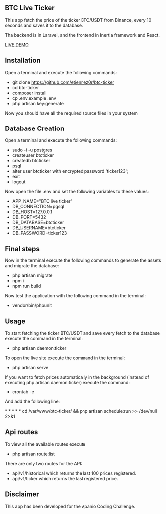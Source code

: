 ## BTC Live Ticker

This app fetch the price of the ticker BTC/USDT from Binance, every 10 seconds and saves it to the database.

Tha backend is in Laravel, and the frontend in Inertia framework and React.

[LIVE DEMO](https://btc-ticker.daemontrader.com/)

## Installation

Open a terminal and execute the following commands:

- git clone https://github.com/etiennez0r/btc-ticker
- cd btc-ticker
- composer install
- cp .env.example .env
- php artisan key:generate

Now you should have all the required source files in your system

## Database Creation

Open a terminal and execute the following commands:

- sudo -i -u postgres
- createuser btcticker
- createdb btcticker
- psql
- alter user btcticker with encrypted password 'ticker123';
- exit
- logout

Now open the file .env and set the following variables to these values:

- APP_NAME="BTC live ticker"
- DB_CONNECTION=pgsql
- DB_HOST=127.0.0.1
- DB_PORT=5432
- DB_DATABASE=btcticker
- DB_USERNAME=btcticker
- DB_PASSWORD=ticker123

## Final steps

Now in the terminal execute the following commands to generate the assets and migrate the database:

- php artisan migrate
- npm i
- npm run build

Now test the application with the following command in the terminal:

- vendor/bin/phpunit

## Usage

To start fetching the ticker BTC/USDT and save every fetch to the database execute the command in the terminal:
- php artisan daemon:ticker

To open the live site execute the command in the terminal:
- php artisan serve

If you want to fetch prices automatically in the background (instead of executing php artisan daemon:ticker) execute the command:
- crontab -e

And add the following line:

\* \* \* \* \* cd /var/www/btc-ticker/ && php artisan schedule:run >> /dev/null 2>&1

## Api routes

To view all the available routes execute
- php artisan route:list

There are only two routes for the API:
- api/v1/historical which returns the last 100 prices registered.
- api/v1/ticker which returns the last registered price.


## Disclaimer

This app has been developed for the Apanio Coding Challenge.
